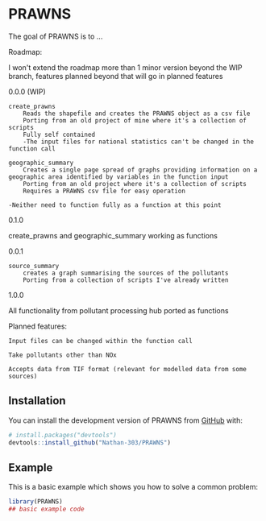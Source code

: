 
# PRAWNS

<!-- badges: start -->
<!-- badges: end -->

The goal of PRAWNS is to ...

Roadmap:

I won't extend the roadmap more than 1 minor version beyond the WIP branch, features planned beyond that will go in planned features

0.0.0 (WIP)

	create_prawns
		Reads the shapefile and creates the PRAWNS object as a csv file
	 	Porting from an old project of mine where it's a collection of scripts
		Fully self contained
		-The input files for national statistics can't be changed in the function call

	geographic_summary
		Creates a single page spread of graphs providing information on a geographic area identified by variables in the function input
		Porting from an old project where it's a collection of scripts
		Requires a PRAWNS csv file for easy operation
		
	-Neither need to function fully as a function at this point
	
0.1.0

  create_prawns and geographic_summary working as functions

0.0.1

	source_summary
		creates a graph summarising the sources of the pollutants
		Porting from a collection of scripts I've already written
		
1.0.0

  All functionality from pollutant processing hub ported as functions
  
  
		
Planned features:

	Input files can be changed within the function call

	Take pollutants other than NOx
	
	Accepts data from TIF format (relevant for modelled data from some sources)
	
	
## Installation

You can install the development version of PRAWNS from [GitHub](https://github.com/) with:

``` r
# install.packages("devtools")
devtools::install_github("Nathan-303/PRAWNS")
```

## Example

This is a basic example which shows you how to solve a common problem:

``` r
library(PRAWNS)
## basic example code
```


